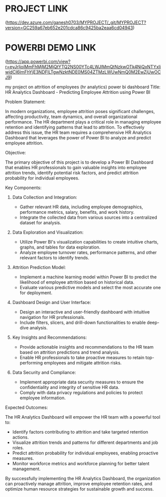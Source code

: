# PROJECT LINK 

(https://dev.azure.com/ganesh0703/MYPROJECT/_git/MYPROJECT?version=GC259a67eb652e201cdca86c9425ba2eaa6cd04943)

# POWERBI DEMO LINK
(https://app.powerbi.com/view?r=eyJrIjoiMmFhMjM2MjQtYTQ2NS00YTc4LWJlMmQtNzkwOTk4NjQxNTYxIiwidCI6ImFhYjE3NDFlLTgwNzktNDE0MS04ZTMzLWUwNmQ0M2EwZjUwOCJ9)



my project on attrition of employees (hr analytics) power bi dashboard
Title: HR Analytics Dashboard - Predicting Employee Attrition using Power BI

Problem Statement:

In modern organizations, employee attrition poses significant challenges, affecting productivity, team dynamics, and overall organizational performance. 
The HR department plays a critical role in managing employee retention and identifying patterns that lead to attrition. 
To effectively address this issue, the HR team requires a comprehensive HR Analytics Dashboard that leverages the power of Power BI to analyze and predict employee attrition.

Objective:

The primary objective of this project is to develop a Power BI Dashboard that enables HR professionals to gain valuable insights into 
employee attrition trends, identify potential risk factors, and predict attrition probability for individual employees.

Key Components:

1. Data Collection and Integration:
   - Gather relevant HR data, including employee demographics, performance metrics, salary, benefits, and work history.
   - Integrate the collected data from various sources into a centralized dataset for analysis.

2. Data Exploration and Visualization:
   - Utilize Power BI's visualization capabilities to create intuitive charts, graphs, and tables for data exploration.
   - Analyze employee turnover rates, performance patterns, and other relevant factors to identify trends.

3. Attrition Prediction Model:
   - Implement a machine learning model within Power BI to predict the likelihood of employee attrition based on historical data.
   - Evaluate various predictive models and select the most accurate one for deployment.

4. Dashboard Design and User Interface:
   - Design an interactive and user-friendly dashboard with intuitive navigation for HR professionals.
   - Include filters, slicers, and drill-down functionalities to enable deep-dive analysis.

5. Key Insights and Recommendations:
   - Provide actionable insights and recommendations to the HR team based on attrition predictions and trend analysis.
   - Enable HR professionals to take proactive measures to retain top-performing employees and mitigate attrition risks.

6. Data Security and Compliance:
   - Implement appropriate data security measures to ensure the confidentiality and integrity of sensitive HR data.
   - Comply with data privacy regulations and policies to protect employee information.

Expected Outcomes:

The HR Analytics Dashboard will empower the HR team with a powerful tool to:
- Identify factors contributing to attrition and take targeted retention actions.
- Visualize attrition trends and patterns for different departments and job roles.
- Predict attrition probability for individual employees, enabling proactive measures.
- Monitor workforce metrics and workforce planning for better talent management.

By successfully implementing the HR Analytics Dashboard, the organization can proactively manage 
attrition, improve employee retention rates, and optimize human resource strategies for sustainable growth and success.

